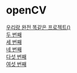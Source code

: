 # openCV 

[우리랑 완전 똑같은 프로젝트()](https://github.com/afikanyati/cadenCV) <br>
[두 번째](https://github.com/jsford/SightReader) <br>
[세 번째](https://youtu.be/mMxHpdstFMg) <br>
[네 번째](https://blog.naver.com/monkey5255/220662430284) <br>
[다섯 번째](https://youtu.be/PpTl7xxGXh4) <br>
[여섯 번째](https://d2.naver.com/helloworld/8344782) <br>
